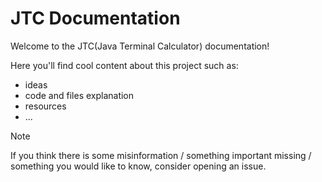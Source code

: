JTC Documentation
=================

Welcome to the JTC(Java Terminal Calculator) documentation!

Here you'll find cool content about this project such as:
  - ideas
  - code and files explanation
  - resources
  - ...

> [!NOTE]
>
> If you think there is some misinformation / something important
> missing / something you would like to know, consider opening an
> issue.
